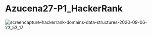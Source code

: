 # Azucena27-P1_HackerRank

![screencapture-hackerrank-domains-data-structures-2020-09-06-23_53_17](https://user-images.githubusercontent.com/61021132/92351101-651c2b80-f0a0-11ea-9619-ef17729ea68d.png)
